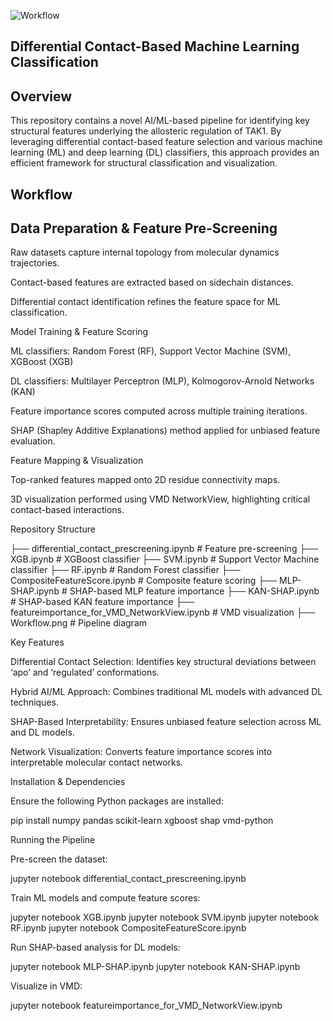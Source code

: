 ![Workflow](https://github.com/user-attachments/assets/b8745e61-aa47-4327-8891-801f809db671)
## **Differential Contact-Based Machine Learning Classification**

## **Overview**

This repository contains a novel AI/ML-based pipeline for identifying key structural features underlying the allosteric regulation of TAK1. By leveraging differential contact-based feature selection and various machine learning (ML) and deep learning (DL) classifiers, this approach provides an efficient framework for structural classification and visualization.

## **Workflow**



## **Data Preparation & Feature Pre-Screening**

Raw datasets capture internal topology from molecular dynamics trajectories.

Contact-based features are extracted based on sidechain distances.

Differential contact identification refines the feature space for ML classification.

Model Training & Feature Scoring

ML classifiers: Random Forest (RF), Support Vector Machine (SVM), XGBoost (XGB)

DL classifiers: Multilayer Perceptron (MLP), Kolmogorov-Arnold Networks (KAN)

Feature importance scores computed across multiple training iterations.

SHAP (Shapley Additive Explanations) method applied for unbiased feature evaluation.

Feature Mapping & Visualization

Top-ranked features mapped onto 2D residue connectivity maps.

3D visualization performed using VMD NetworkView, highlighting critical contact-based interactions.

Repository Structure

├── differential_contact_prescreening.ipynb  # Feature pre-screening
├── XGB.ipynb                                # XGBoost classifier
├── SVM.ipynb                                # Support Vector Machine classifier
├── RF.ipynb                                 # Random Forest classifier
├── CompositeFeatureScore.ipynb              # Composite feature scoring
├── MLP-SHAP.ipynb                           # SHAP-based MLP feature importance
├── KAN-SHAP.ipynb                           # SHAP-based KAN feature importance
├── featureimportance_for_VMD_NetworkView.ipynb  # VMD visualization
├── Workflow.png                             # Pipeline diagram

Key Features

Differential Contact Selection: Identifies key structural deviations between ‘apo’ and ‘regulated’ conformations.

Hybrid AI/ML Approach: Combines traditional ML models with advanced DL techniques.

SHAP-Based Interpretability: Ensures unbiased feature selection across ML and DL models.

Network Visualization: Converts feature importance scores into interpretable molecular contact networks.

Installation & Dependencies

Ensure the following Python packages are installed:

pip install numpy pandas scikit-learn xgboost shap vmd-python

Running the Pipeline

Pre-screen the dataset:

jupyter notebook differential_contact_prescreening.ipynb

Train ML models and compute feature scores:

jupyter notebook XGB.ipynb
jupyter notebook SVM.ipynb
jupyter notebook RF.ipynb
jupyter notebook CompositeFeatureScore.ipynb

Run SHAP-based analysis for DL models:

jupyter notebook MLP-SHAP.ipynb
jupyter notebook KAN-SHAP.ipynb

Visualize in VMD:

jupyter notebook featureimportance_for_VMD_NetworkView.ipynb


